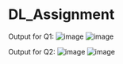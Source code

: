 # DL_Assignment


Output for Q1:
![image](https://github.com/user-attachments/assets/2bd388d2-ab81-4dc7-885d-f5406016923c)
![image](https://github.com/user-attachments/assets/b1c9ea71-8e62-4bd4-818e-c8c32566653f)

Output for Q2:
![image](https://github.com/user-attachments/assets/a1183669-29bc-4980-ac8e-3743a1fcc8fc)
![image](https://github.com/user-attachments/assets/81fc6a6e-c6c9-47ec-adbc-2e2edd820c79)

